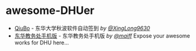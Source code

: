 # awesome-DHUer

* [QiuBo](https://github.com/XingLong9630/QiuBo) - 东华大学秋波软件自动签到 *by [@XingLong9630](https://github.com/XingLong9630)*
* [东华教务处手机版](https://github.com/maiff/DHU-jw) - 东华教务处手机版 *by [@maiff](https://github.com/maiff)*
Expose your awesome works for DHU here...
